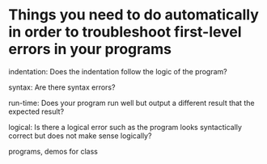 # Things you need to do automatically in order to troubleshoot first-level errors in your programs

indentation: Does the indentation follow the logic of the program?

syntax: Are there syntax errors?

run-time: Does your program run well but output a different result that the expected result?

logical: Is there a logical error such as the program looks syntactically correct but does not make sense logically? 

programs, demos for class
